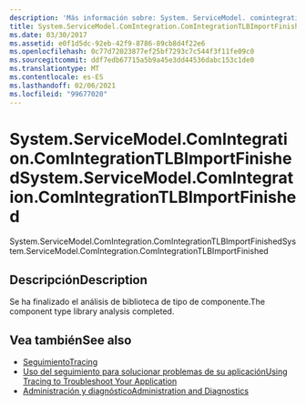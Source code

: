```yaml
---
description: 'Más información sobre: System. ServiceModel. comintegration. ComIntegrationTLBImportFinished'
title: System.ServiceModel.ComIntegration.ComIntegrationTLBImportFinished
ms.date: 03/30/2017
ms.assetid: e0f1d5dc-92eb-42f9-8786-89cb8d4f22e6
ms.openlocfilehash: 0c77d72023877ef25bf7293c7c544f3f11fe09c0
ms.sourcegitcommit: ddf7edb67715a5b9a45e3dd44536dabc153c1de0
ms.translationtype: MT
ms.contentlocale: es-ES
ms.lasthandoff: 02/06/2021
ms.locfileid: "99677020"
---
```

# <a name="systemservicemodelcomintegrationcomintegrationtlbimportfinished"></a><span data-ttu-id="3c60a-103">System.ServiceModel.ComIntegration.ComIntegrationTLBImportFinished</span><span class="sxs-lookup"><span data-stu-id="3c60a-103">System.ServiceModel.ComIntegration.ComIntegrationTLBImportFinished</span></span>

<span data-ttu-id="3c60a-104">System.ServiceModel.ComIntegration.ComIntegrationTLBImportFinished</span><span class="sxs-lookup"><span data-stu-id="3c60a-104">System.ServiceModel.ComIntegration.ComIntegrationTLBImportFinished</span></span>  
  
## <a name="description"></a><span data-ttu-id="3c60a-105">Descripción</span><span class="sxs-lookup"><span data-stu-id="3c60a-105">Description</span></span>  

 <span data-ttu-id="3c60a-106">Se ha finalizado el análisis de biblioteca de tipo de componente.</span><span class="sxs-lookup"><span data-stu-id="3c60a-106">The component type library analysis completed.</span></span>  
  
## <a name="see-also"></a><span data-ttu-id="3c60a-107">Vea también</span><span class="sxs-lookup"><span data-stu-id="3c60a-107">See also</span></span>

- [<span data-ttu-id="3c60a-108">Seguimiento</span><span class="sxs-lookup"><span data-stu-id="3c60a-108">Tracing</span></span>](index.md)
- [<span data-ttu-id="3c60a-109">Uso del seguimiento para solucionar problemas de su aplicación</span><span class="sxs-lookup"><span data-stu-id="3c60a-109">Using Tracing to Troubleshoot Your Application</span></span>](using-tracing-to-troubleshoot-your-application.md)
- [<span data-ttu-id="3c60a-110">Administración y diagnóstico</span><span class="sxs-lookup"><span data-stu-id="3c60a-110">Administration and Diagnostics</span></span>](../index.md)
